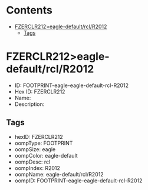 



Contents
========

* [FZERCLR212>eagle-default/rcl/R2012](#fzerclr212eagle-defaultrclr2012)
	* [Tags](#tags)

# FZERCLR212>eagle-default/rcl/R2012

- ID: FOOTPRINT-eagle-eagle-default-rcl-R2012
- Hex ID: FZERCLR212
- Name: 
- Description: 

## Tags

- hexID: FZERCLR212
- oompType: FOOTPRINT
- oompSize: eagle
- oompColor: eagle-default
- oompDesc: rcl
- oompIndex: R2012
- oompName: eagle-default/rcl/R2012
- oompID: FOOTPRINT-eagle-eagle-default-rcl-R2012
